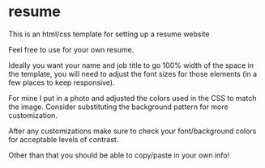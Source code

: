 # resume
This is an html/css template for setting up a resume website

Feel free to use for your own resume.

Ideally you want your name and job title to go 100% width of the space in the template, 
you will need to adjust the font sizes for those elements (in a few places to keep responsive).

For mine I put in a photo and adjusted the colors used in the CSS to match the image.
Consider substituting the background pattern for more customization.

After any customizations make sure to check your font/background colors for acceptable levels of contrast.

Other than that you should be able to copy/paste in your own info!
